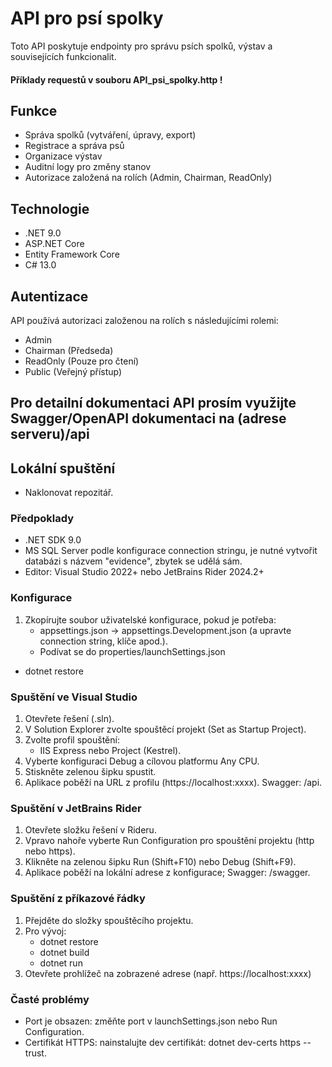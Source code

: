 ﻿# API pro psí spolky

Toto API poskytuje endpointy pro správu psích spolků, výstav a souvisejících funkcionalit.
#### Příklady requestů v souboru API_psi_spolky.http !
## Funkce

- Správa spolků (vytváření, úpravy, export)
- Registrace a správa psů
- Organizace výstav
- Auditní logy pro změny stanov
- Autorizace založená na rolích (Admin, Chairman, ReadOnly)

## Technologie

- .NET 9.0
- ASP.NET Core
- Entity Framework Core
- C# 13.0

## Autentizace

API používá autorizaci založenou na rolích s následujícími rolemi:

- Admin
- Chairman (Předseda)
- ReadOnly (Pouze pro čtení)
- Public (Veřejný přístup)

## Pro detailní dokumentaci API prosím využijte Swagger/OpenAPI dokumentaci na (adrese serveru)/api

## Lokální spuštění
- Naklonovat repozitář.
### Předpoklady
- .NET SDK 9.0
- MS SQL Server podle konfigurace connection stringu, je nutné vytvořit databázi s názvem "evidence", zbytek se udělá sám.
- Editor: Visual Studio 2022+ nebo JetBrains Rider 2024.2+

### Konfigurace
1. Zkopírujte soubor uživatelské konfigurace, pokud je potřeba:
    - appsettings.json → appsettings.Development.json (a upravte connection string, klíče apod.).
    - Podívat se do properties/launchSettings.json
 - dotnet restore
### Spuštění ve Visual Studio
1. Otevřete řešení (.sln).
2. V Solution Explorer zvolte spouštěcí projekt (Set as Startup Project).
3. Zvolte profil spouštění:
    - IIS Express nebo Project (Kestrel).
4. Vyberte konfiguraci Debug a cílovou platformu Any CPU.
5. Stiskněte zelenou šipku spustit.
6. Aplikace poběží na URL z profilu (https://localhost:xxxx). Swagger: /api.

### Spuštění v JetBrains Rider
1. Otevřete složku řešení v Rideru.
2. Vpravo nahoře vyberte Run Configuration pro spouštění projektu (http nebo https).
3. Klikněte na zelenou šipku Run (Shift+F10) nebo Debug (Shift+F9).
4. Aplikace poběží na lokální adrese z konfigurace; Swagger: /swagger.

### Spuštění z příkazové řádky
1. Přejděte do složky spouštěcího projektu.
2. Pro vývoj:
    - dotnet restore
    - dotnet build
    - dotnet run
3. Otevřete prohlížeč na zobrazené adrese (např. https://localhost:xxxx)

### Časté problémy
- Port je obsazen: změňte port v launchSettings.json nebo Run Configuration.
- Certifikát HTTPS: nainstalujte dev certifikát: dotnet dev-certs https --trust.

